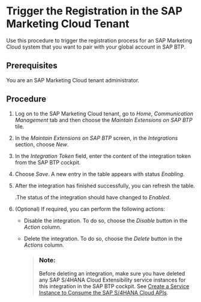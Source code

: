 <!-- loiod7416c31f2164c8aa5bc744f85038631 -->

# Trigger the Registration in the SAP Marketing Cloud Tenant

Use this procedure to trigger the registration process for an SAP Marketing Cloud system that you want to pair with your global account in SAP BTP.



<a name="loiod7416c31f2164c8aa5bc744f85038631__prereq_kdr_fzq_13b"/>

## Prerequisites

You are an SAP Marketing Cloud tenant administrator.



<a name="loiod7416c31f2164c8aa5bc744f85038631__steps_dqj_qxq_13b"/>

## Procedure

1.  Log on to the SAP Marketing Cloud tenant, go to *Home*, *Communication Management* tab and then choose the *Maintain Extensions on SAP BTP* tile.

2.  In the *Maintain Extensions on SAP BTP* screen, in the *Integrations* section, choose *New*.

3.  In the *Integration Token* field, enter the content of the integration token from the SAP BTP cockpit.

4.  Choose *Save*. A new entry in the table appears with status *Enabling*.

5.  After the integration has finished successfully, you can refresh the table.

    .The status of the integration should have changed to *Enabled*.

6.  \(Optional\) If required, you can perform the following actions:

    -   Disable the integration. To do so, choose the *Disable* button in the *Action* column.
    -   Delete the integration. To do so, choose the *Delete* button in the *Actions* column.

        > ### Note:  
        > Before deleting an integration, make sure you have deleted any SAP S/4HANA Cloud Extensibility service instances for this integration in the SAP BTP cockpit. See [Create a Service Instance to Consume the SAP S/4HANA Cloud APIs](Create_a_Service_Instance_to_Consume_the_SAP_S4HANA_Cloud_APIs_a735641.md).


